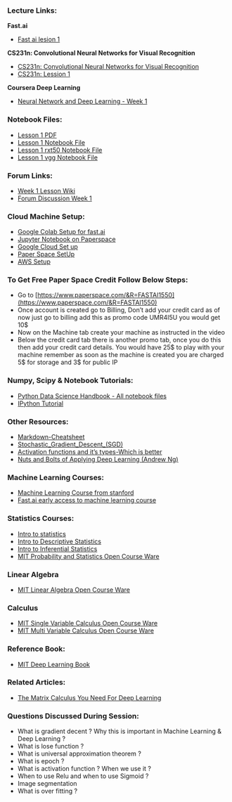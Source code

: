 ### Lecture Links:
**Fast.ai**
- [Fast ai lesion 1](http://course.fast.ai/lessons/lesson1.html)

**CS231n: Convolutional Neural Networks for Visual Recognition**
- [CS231n: Convolutional Neural Networks for Visual Recognition](http://cs231n.github.io/transfer-learning/)
- [CS231n: Lession 1](https://www.youtube.com/watch?v=vT1JzLTH4G4&list=PLC1qU-LWwrF64f4QKQT-Vg5Wr4qEE1Zxk)

**Coursera Deep Learning**
- [Neural Network and Deep Learning - Week 1](https://www.youtube.com/watch?v=7PiK4wtfvbA&list=PLBAGcD3siRDguyYYzhVwZ3tLvOyyG5k6K)

### Notebook Files:
- [Lesson 1 PDF](https://nurtureai-dhakav2.github.io/ai-saturday-dhaka-chapter-v2/week-1/notebook/lesson1.pdf)
- [Lesson 1 Notebook File](https://github.com/NurtureAI-DhakaV2/ai-saturday-dhaka-chapter-v2/blob/master/week-1/notebook/lesson1.ipynb)
- [Lesson 1 rxt50 Notebook File](https://github.com/NurtureAI-DhakaV2/ai-saturday-dhaka-chapter-v2/blob/master/week-1/notebook/lesson1-rxt50.ipynb)
- [Lesson 1 vgg Notebook File](https://github.com/NurtureAI-DhakaV2/ai-saturday-dhaka-chapter-v2/blob/master/week-1/notebook/lesson1-vgg.ipynb)

### Forum Links:
- [Week 1 Lesson Wiki](http://wiki.fast.ai/index.php/Lesson_1)
- [Forum Discussion Week 1](http://forums.fast.ai/t/lesson-1-discussion/96)

### Cloud Machine Setup:
- [Google Colab Setup for fast.ai](https://towardsdatascience.com/fast-ai-lesson-1-on-google-colab-free-gpu-d2af89f53604)
- [Jupyter Notebook on Paperspace](https://by-the-water.github.io/posts/2017/05/16/setting-up-a-jupyter-notebook-server-on-paperspace.html)
- [Google Cloud Set up](https://medium.com/@jamsawamsa/running-a-google-cloud-gpu-for-fast-ai-for-free-5f89c707bae6)
- [Paper Space SetUp](https://github.com/reshamas/fastai_deeplearn_part1/blob/master/tools/paperspace.md)
- [AWS Setup](https://github.com/fastai/courses/blob/master/setup/aws-alias.sh)

### To Get Free Paper Space Credit Follow Below Steps:
- Go to [https://www.paperspace.com/&R=FASTAI1550](https://www.paperspace.com/&R=FASTAI1550)
- Once account is created go to Billing, Don’t add your credit card as of now just go to billing add this as promo code UMR4I5U you would get 10$
- Now on the Machine tab create your machine as instructed in the video
- Below the credit card tab there is another promo tab, once you do this then add your credit card details. You would have 25$ to play with your machine remember as soon as the machine is created you are charged 5$ for storage and 3$ for public IP


### Numpy, Scipy & Notebook Tutorials:
- [Python Data Science Handbook - All notebook files](https://github.com/jakevdp/PythonDataScienceHandbook)
- [IPython Tutorial](http://cs231n.github.io/ipython-tutorial/)

### Other Resources:
- [Markdown-Cheatsheet](https://github.com/adam-p/markdown-here/wiki/Markdown-Cheatsheet)
- [Stochastic_Gradient_Descent_(SGD)](http://wiki.fast.ai/index.php/Stochastic_Gradient_Descent_(SGD))
- [Activation functions and it’s types-Which is better](https://towardsdatascience.com/activation-functions-and-its-types-which-is-better-a9a5310cc8f)
- [Nuts and Bolts of Applying Deep Learning (Andrew Ng)](https://www.youtube.com/watch?v=F1ka6a13S9I)

### Machine Learning Courses:
- [Machine Learning Course from stanford](https://www.youtube.com/watch?v=UzxYlbK2c7E&list=PLFC36A799B7FFD0CF)
- [Fast.ai early access to machine learning course](http://forums.fast.ai/t/another-treat-early-access-to-intro-to-machine-learning-videos/6826?source_topic_id=9285)

### Statistics Courses:
- [Intro to statistics](https://www.udacity.com/course/intro-to-statistics--st101)
- [Intro to Descriptive Statistics](https://www.udacity.com/course/intro-to-descriptive-statistics--ud827)
- [Intro to Inferential Statistics](https://in.udacity.com/course/intro-to-inferential-statistics--ud201)
- [MIT Probability and Statistics Open Course Ware](https://www.youtube.com/watch?v=j9WZyLZCBzs&list=PLUl4u3cNGP61MdtwGTqZA0MreSaDybji8)

### Linear Algebra
- [MIT Linear Algebra Open Course Ware](https://www.youtube.com/watch?v=ZK3O402wf1c&list=PLE7DDD91010BC51F8)

### Calculus
- [MIT Single Variable Calculus Open Course Ware](https://www.youtube.com/watch?v=7K1sB05pE0A&list=PL590CCC2BC5AF3BC1)
- [MIT Multi Variable Calculus Open Course Ware](https://www.youtube.com/watch?v=PxCxlsl_YwY&list=PL4C4C8A7D06566F38)

### Reference Book:
- [MIT Deep Learning Book](https://github.com/janishar/mit-deep-learning-book-pdf/tree/master/complete-book-pdf)

### Related Articles:
- [The Matrix Calculus You Need For Deep Learning](http://parrt.cs.usfca.edu/doc/matrix-calculus/index.html)

### Questions Discussed During Session:
- What is gradient decent ? Why this is important in Machine Learning & Deep Learning ?
- What is lose function ?
- What is universal approximation theorem ?
- What is epoch ?
- What is activation function ? When we use it ? 
- When to use Relu and when to use Sigmoid ?
- Image segmentation
- What is over fitting ?
